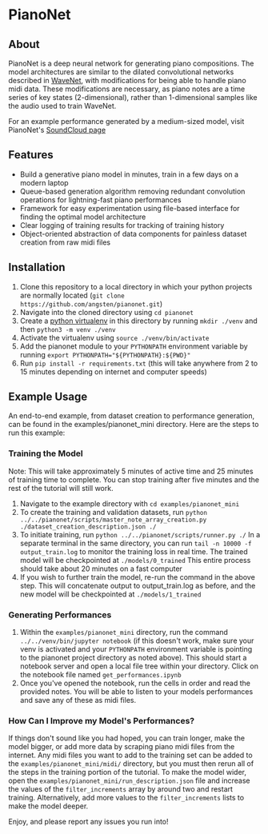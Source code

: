 # PianoNet
## About
PianoNet is a deep neural network for generating piano compositions. The model architectures are similar to the dilated convolutional networks described in [WaveNet](https://arxiv.org/abs/1609.03499), with modifications for being able to handle piano midi data. These modifications are necessary, as piano notes are a time series of key states (2-dimensional), rather than 1-dimensional samples like the audio used to train WaveNet.

For an example performance generated by a medium-sized model, visit PianoNet's [SoundCloud page](https://soundcloud.com/tom-angsten)

## Features
* Build a generative piano model in minutes, train in a few days on a modern laptop
* Queue-based generation algorithm removing redundant convolution operations for lightning-fast piano performances
* Framework for easy experimentation using file-based interface for finding the optimal model architecture
* Clear logging of training results for tracking of training history
* Object-oriented abstraction of data components for painless dataset creation from raw midi files

## Installation

1. Clone this repository to a local directory in which your python projects are normally located (`git clone https://github.com/angsten/pianonet.git`)
2. Navigate into the cloned directory using `cd pianonet`
3. Create a [python virtualenv](https://docs.python.org/3/library/venv.html) in this directory by running `mkdir ./venv` and then `python3 -m venv ./venv`
4. Activate the virtualenv using `source ./venv/bin/activate`
5. Add the pianonet module to your `PYTHONPATH` environment variable by running `export PYTHONPATH="${PYTHONPATH}:${PWD}"`
6. Run `pip install -r requirements.txt` (this will take anywhere from 2 to 15 minutes depending on internet and computer speeds)

## Example Usage

An end-to-end example, from dataset creation to performance generation, can be found in the examples/pianonet_mini directory. Here are the steps to run this example:

### Training the Model

Note: This will take approximately 5 minutes of active time and 25 minutes of training time to complete. You can stop training after five minutes and the rest of the tutorial will still work.

1. Navigate to the example directory with `cd examples/pianonet_mini`
2. To create the training and validation datasets, run `python ../../pianonet/scripts/master_note_array_creation.py ./dataset_creation_description.json ./`
3. To initiate training, run `python ../../pianonet/scripts/runner.py ./` In a separate terminal in the same directory, you can run `tail -n 10000 -f output_train.log` to monitor the training loss in real time. The trained model will be checkpointed at `./models/0_trained` This entire process should take about 20 minutes on a fast computer
4. If you wish to further train the model, re-run the command in the above step. This will concatenate output to output_train.log as before, and the new model will be checkpointed at `./models/1_trained`

### Generating Performances

1. Within the `examples/pianonet_mini` directory, run the command `../../venv/bin/jupyter notebook` (if this doesn't work, make sure your venv is activated and your `PYTHONPATH` environment variable is pointing to the pianonet project directory as noted above). This should start a notebook server and open a local file tree within your directory. Click on the notebook file named `get_performances.ipynb`
2. Once you've opened the notebook, run the cells in order and read the provided notes. You will be able to listen to your models performances and save any of these as midi files.

### How Can I Improve my Model's Performances?

If things don't sound like you had hoped, you can train longer, make the model bigger, or add more data by scraping piano midi files from the internet. Any midi files you want to add to the training set can be added to the `examples/pianonet_mini/midi/` directory, but you must then rerun all of the steps in the training portion of the tutorial. To make the model wider, open the `examples/pianonet_mini/run_description.json` file and increase the values of the `filter_increments` array by around two and restart training. Alternatively, add more values to the `filter_increments` lists to make the model deeper.

Enjoy, and please report any issues you run into!
